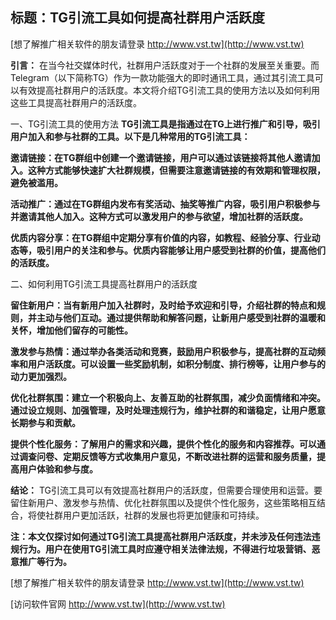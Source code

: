 ## **标题：TG引流工具如何提高社群用户活跃度**

[想了解推广相关软件的朋友请登录 http://www.vst.tw](http://www.vst.tw)

**引言：**
在当今社交媒体时代，社群用户活跃度对于一个社群的发展至关重要。而Telegram（以下简称TG）作为一款功能强大的即时通讯工具，通过其引流工具可以有效提高社群用户的活跃度。本文将介绍TG引流工具的使用方法以及如何利用这些工具提高社群用户的活跃度。

一、TG引流工具的使用方法
**TG引流工具是指通过在TG上进行推广和引导，吸引用户加入和参与社群的工具。以下是几种常用的TG引流工具：**

**邀请链接：在TG群组中创建一个邀请链接，用户可以通过该链接将其他人邀请加入。这种方式能够快速扩大社群规模，但需要注意邀请链接的有效期和管理权限，避免被滥用。**

**活动推广：通过在TG群组内发布有奖活动、抽奖等推广内容，吸引用户积极参与并邀请其他人加入。这种方式可以激发用户的参与欲望，增加社群的活跃度。**

**优质内容分享：在TG群组中定期分享有价值的内容，如教程、经验分享、行业动态等，吸引用户的关注和参与。优质内容能够让用户感受到社群的价值，提高他们的活跃度。**

二、如何利用TG引流工具提高社群用户的活跃度

**留住新用户：当有新用户加入社群时，及时给予欢迎和引导，介绍社群的特点和规则，并主动与他们互动。通过提供帮助和解答问题，让新用户感受到社群的温暖和关怀，增加他们留存的可能性。**

**激发参与热情：通过举办各类活动和竞赛，鼓励用户积极参与，提高社群的互动频率和用户活跃度。可以设置一些奖励机制，如积分制度、排行榜等，让用户参与的动力更加强烈。**

**优化社群氛围：建立一个积极向上、友善互助的社群氛围，减少负面情绪和冲突。通过设立规则、加强管理，及时处理违规行为，维护社群的和谐稳定，让用户愿意长期参与和贡献。**

**提供个性化服务：了解用户的需求和兴趣，提供个性化的服务和内容推荐。可以通过调查问卷、定期反馈等方式收集用户意见，不断改进社群的运营和服务质量，提高用户体验和参与度。**

**结论：**
TG引流工具可以有效提高社群用户的活跃度，但需要合理使用和运营。要留住新用户、激发参与热情、优化社群氛围以及提供个性化服务，这些策略相互结合，将使社群用户更加活跃，社群的发展也将更加健康和可持续。

**注：本文仅探讨如何通过TG引流工具提高社群用户活跃度，并未涉及任何违法违规行为。用户在使用TG引流工具时应遵守相关法律法规，不得进行垃圾营销、恶意推广等行为。**

[想了解推广相关软件的朋友请登录 http://www.vst.tw](http://www.vst.tw)


[访问软件官网 http://www.vst.tw](http://www.vst.tw)

